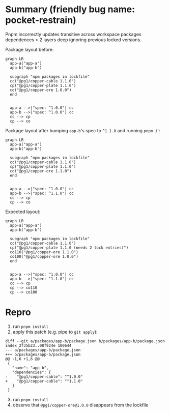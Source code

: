 # Summary (friendly bug name: pocket-restrain)

Pnpm incorrectly updates transitive across workspace packages dependences > 2
layers deep ignoring previous locked versions.

Package layout before:
```mermaid
graph LR
  app-a("app-a")
  app-b("app-b")

  subgraph "npm packages in lockfile"
  cc("@pg1/copper-cable 1.1.0")
  cp("@pg1/copper-plate 1.1.0")
  co("@pg1/copper-ore 1.0.0")
  end


  app-a -->|"spec: ^1.0.0"| cc
  app-b -->|"spec: ^1.0.0"| cc
  cc --> cp
  cp --> co
```

Package layout after bumping `app-b`'s spec to `^1.1.0` and running `pnpm i`':
```mermaid
graph LR
  app-a("app-a")
  app-b("app-b")

  subgraph "npm packages in lockfile"
  cc("@pg1/copper-cable 1.1.0")
  cp("@pg1/copper-plate 1.1.0")
  co("@pg1/copper-ore 1.1.0")
  end


  app-a -->|"spec: ^1.0.0"| cc
  app-b -->|"spec: ^1.1.0"| cc
  cc --> cp
  cp --> co
```

Expected layout:
```mermaid
graph LR
  app-a("app-a")
  app-b("app-b")

  subgraph "npm packages in lockfile"
  cc("@pg1/copper-cable 1.1.0")
  cp("@pg1/copper-plate 1.1.0 (needs 2 lock entries)")
  co110("@pg1/copper-ore 1.1.0")
  co100("@pg1/copper-ore 1.0.0")
  end


  app-a -->|"spec: ^1.0.0"| cc
  app-b -->|"spec: ^1.1.0"| cc
  cc --> cp
  cp --> co110
  cp --> co100
```

# Repro

1. run `pnpm install`
2. apply this patch (e.g. pipe to `git apply`):
```
diff --git a/packages/app-b/package.json b/packages/app-b/package.json
index 2f35b23..08f924e 100644
--- a/packages/app-b/package.json
+++ b/packages/app-b/package.json
@@ -1,6 +1,6 @@
 {
   "name": "app-b",
   "dependencies": {
-    "@pg1/copper-cable": "^1.0.0"
+    "@pg1/copper-cable": "^1.1.0"
   }
 }
```
3. run `pnpm install`
4. observe that `@pg1/copper-ore@1.0.0` disappears from the lockfile

